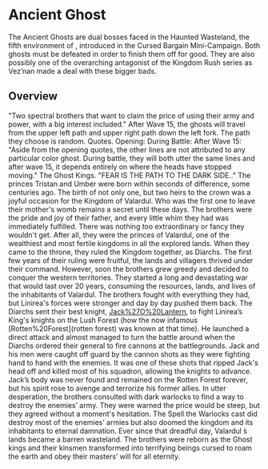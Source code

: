 # Ancient Ghost

The Ancient Ghosts are dual bosses faced in the Haunted Wasteland, the fifth environment of , introduced in the Cursed Bargain Mini-Campaign. Both ghosts must be defeated in order to finish them off for good. They are also possibly one of the overarching antagonist of the Kingdom Rush series as Vez’nan made a deal with these bigger bads.
## Overview

"Two spectral brothers that want to claim the price of using their army and power, with a big interest included."
After Wave 15, the ghosts will travel from the upper left path and upper right path down the left fork. The path they choose is random.
Quotes.
Opening:
During Battle:
After Wave 15:
"Aside from the opening quotes, the other lines are not attributed to any particular color ghost. During battle, they will both utter the same lines and after wave 15, it depends entirely on where the heads have stopped moving."
The Ghost Kings.
"FEAR IS THE PATH TO THE DARK SIDE.."
The princes Tristan and Umber were born within seconds of difference, some centuries ago. The birth of not only one, but two heirs to the crown was a joyful occasion for the Kingdom of Valardul.
Who was the first one to leave their mother's womb remains a secret until these days.
The brothers were the pride and joy of their father, and every little whim they had was immediately fulfilled. There was nothing too extraordinary or fancy they wouldn't get. After all, they were the princes of Valardul, one of the wealthiest and most fertile kingdoms in all the explored lands.
When they came to the throne, they ruled the Kingdom together, as Diarchs. The first few years of their ruling were fruitful, the lands and villagers thrived under their command. However, soon the brothers grew greedy and decided to conquer the western territories. They started a long and devastating war that would last over 20 years, consuming the resources, lands, and lives of the inhabitants of Valardul.
The brothers fought with everything they had, but Linirea's forces were stronger and day by day pushed them back. The Diarchs sent their best knight, [Jack%27O%20Lantern](Jack), to fight Linirea’s King's knights on the Lush Forest (how the now infamous [Rotten%20Forest](rotten forest) was known at that time).
He launched a direct attack and almost managed to turn the battle around when the Diarchs ordered their general to fire cannons at the battlegrounds. Jack and his men were caught off guard by the cannon shots as they were fighting hand to hand with the enemies.
It was one of these shots that ripped Jack's head off and killed most of his squadron, allowing the knights to advance. Jack’s body was never found and remained on the Rotten Forest forever, but his spirit rose to avenge and terrorize his former allies.
In utter desperation, the brothers consulted with dark warlocks to find a way to destroy the enemies’ army. They were warned the price would be steep, but they agreed without a moment's hesitation.
The Spell the Warlocks cast did destroy most of the enemies’ armies but also doomed the kingdom and its inhabitants to eternal damnation.
Ever since that dreadful day, Valardul ́s lands became a barren wasteland. The brothers were reborn as the Ghost kings and their kinsmen transformed into terrifying beings cursed to roam the earth and obey their masters’ will for all eternity.